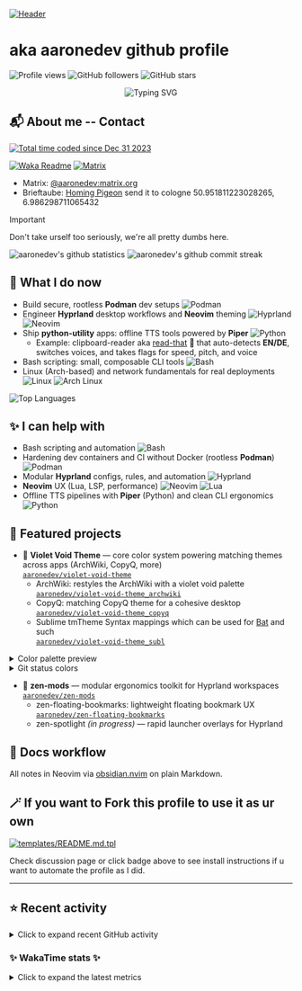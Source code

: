 [![Header](https://capsule-render.vercel.app/api?type=waving&color=0:1a0f2e,50:2d1b4e,100:1a0f2e&height=300&section=header&text=Oi,%20World!%20I'm%20Aaron&fontSize=70&fontColor=f0f0f5&animation=fadeIn&fontAlignY=38&desc=Linux%20enthusiast%20•%20Hyprland%20workflows%20•%20Neovim%20configs&descSize=20&descAlignY=55)](https://github.com/aaronedev)

# aka aaronedev github profile


![Profile views](https://komarev.com/ghpvc/?username=ahrwn&label=Profile%20views&color=7745bf&)
![GitHub followers](https://img.shields.io/github/followers/aaronedev?style=flat&logo=github&label=Followers&color=7c60d1)
![GitHub stars](https://img.shields.io/github/stars/aaronedev?style=flat&logo=github&label=Stars&color=fd7cff)

<p align="center">
  <img src="https://readme-typing-svg.demolab.com?font=Fira+Code&size=22&duration=3000&pause=1000&color=7C60D1&center=true&vCenter=true&multiline=false&repeat=true&width=600&lines=Linux+desktop+engineering;rootless+containers;Hyprland+workflows;Neovim+configs+%26+Themes" alt="Typing SVG" />
</p>

## 📬 About me -- Contact

<a href="https://wakatime.com/@018cc02c-e893-42e6-b1c7-48cb3ef3ccfe">
  <img
    src="https://wakatime.com/badge/user/018cc02c-e893-42e6-b1c7-48cb3ef3ccfe.svg?style=flat"
    alt="Total time coded since Dec 31 2023"
    style="filter: hue-rotate(90deg);" />
</a>

[![Waka Readme](https://github.com/aaronedev/aaronedev/actions/workflows/readme.yaml/badge.svg)](https://github.com/aaronedev/aaronedev/actions/workflows/readme.yaml)
[![Matrix](https://img.shields.io/badge/Matrix-000000?style=flat&logo=matrix&logoColor=ffffff)](https://matrix.to/#/@aaronedev:matrix.org)

- Matrix: <a href="https://matrix.to/#/@aaronedev:matrix.org" target="_blank">@aaronedev:matrix.org</a>
- Brieftaube: <a href="https://de.wikipedia.org/wiki/Brieftaube" target="_blank">Homing Pigeon</a> send it to cologne 50.951811223028265, 6.986298711065432

> [!IMPORTANT]
> Don't take urself too seriously, we're all pretty dumbs here.

<div class="badges-githubstats">
  <img src="https://github-readme-stats.vercel.app/api?username=aaronedev&show_icons=true&hide_border=true&count_private=true&bg_color=111%2C082421%2C0D1117&title_color=7c60d1&text_color=f0f0f5&icon_color=319e8d&border_color=131313&border_radius=10" alt="aaronedev's github statistics" height="140" />
  <img src="https://github-readme-streak-stats.herokuapp.com/?user=aaronedev&hide_border=true&background=082421&border=131313&stroke=c7b8ff&ring=fd7cff&fire=fd0098&currStreakNum=c7b8ff&currStreakLabel=7c60d1&sideNums=c7b8ff&sideLabels=7c60d1&dates=f0f0f5&border_radius=10" alt="aaronedev's github commit streak" height="140" />
</div>

## 🔧 What I do now
- Build secure, rootless **Podman** dev setups ![Podman](https://img.shields.io/badge/Podman-7c60d1?style=flat&logo=podman&logoColor=ffffff)
- Engineer **Hyprland** desktop workflows and **Neovim** theming ![Hyprland](https://img.shields.io/badge/Hyprland-fd0098?style=flat&logo=hyprland&logoColor=ffffff) ![Neovim](https://img.shields.io/badge/Neovim-42ff97?style=flat&logo=neovim&logoColor=0b0b0b)
- Ship **python-utility** apps: offline TTS tools powered by **Piper** ![Python](https://img.shields.io/badge/Python-319e8d?style=flat&logo=python&logoColor=ffffff)
  - Example: clipboard-reader aka [read-that](https://github.com/aaronedev/read-that) 📢
 that auto-detects **EN/DE**, switches voices, and takes flags for speed, pitch, and voice
- Bash scripting: small, composable CLI tools ![Bash](https://img.shields.io/badge/Bash-fd0098?style=flat&logo=gnu-bash&logoColor=ffffff)
- Linux (Arch-based) and network fundamentals for real deployments ![Linux](https://img.shields.io/badge/Linux-00fff9?style=flat&logo=linux&logoColor=0b0b0b) ![Arch Linux](https://img.shields.io/badge/Arch_Linux-29adff?style=flat&logo=arch-linux&logoColor=ffffff)

<div>
  <img src="https://github-readme-stats.vercel.app/api/top-langs/?username=aaronedev&layout=compact&bg_color=111%2C082421%2C0D1117&title_color=7c60d1&text_color=f0f0f5&hide_border=true&border_radius=10&border_color=131313" alt="Top Languages" />
</div>

## ✨ I can help with
- Bash scripting and automation ![Bash](https://img.shields.io/badge/Bash-fd0098?style=flat&logo=gnu-bash&logoColor=ffffff)
- Hardening dev containers and CI without Docker (rootless **Podman**) ![Podman](https://img.shields.io/badge/Podman-7c60d1?style=flat&logo=podman&logoColor=ffffff)
- Modular **Hyprland** configs, rules, and automation ![Hyprland](https://img.shields.io/badge/Hyprland-fd0098?style=flat&logo=hyprland&logoColor=ffffff)
- **Neovim** UX (Lua, LSP, performance) ![Neovim](https://img.shields.io/badge/Neovim-42ff97?style=flat&logo=neovim&logoColor=0b0b0b) ![Lua](https://img.shields.io/badge/Lua-42ff97?style=flat&logo=lua&logoColor=0b0b0b)
- Offline TTS pipelines with **Piper** (Python) and clean CLI ergonomics ![Python](https://img.shields.io/badge/Python-319e8d?style=flat&logo=python&logoColor=ffffff)

## 🌟 Featured projects
- 🎨 **Violet Void Theme** — core color system powering matching themes across apps (ArchWiki, CopyQ, more)\
  [`aaronedev/violet-void-theme`](https://github.com/aaronedev/violet-void-theme)
  - ArchWiki: restyles the ArchWiki with a violet void palette\
    [`aaronedev/violet-void-theme_archwiki`](https://github.com/aaronedev/violet-void-theme_archwiki)
  - CopyQ: matching CopyQ theme for a cohesive desktop\
    [`aaronedev/violet-void-theme_copyq`](https://github.com/aaronedev/violet-void-theme_copyq)
  - Sublime tmTheme Syntax mappings which can be used for [Bat](https://github.com/sharkdp/bat) and such\
    [`aaronedev/violet-void-theme_subl`](https://github.com/aaronedev/violet-void-theme_subl)

<details>
  <summary>Color palette preview</summary>

  <table>
    <tbody>
      <tr>
        <td align="center"><img src="https://singlecolorimage.com/get/0f0f0f/80x40" alt="#0f0f0f swatch"><br><code>bg</code><br><code>#0f0f0f</code></td>
        <td align="center"><img src="https://singlecolorimage.com/get/0e0e0e/80x40" alt="#0e0e0e swatch"><br><code>bg_dark</code><br><code>#0e0e0e</code></td>
        <td align="center"><img src="https://singlecolorimage.com/get/1b1b1b/80x40" alt="#1b1b1b swatch"><br><code>bg_dark1</code><br><code>#1b1b1b</code></td>
        <td align="center"><img src="https://singlecolorimage.com/get/191919/80x40" alt="#191919 swatch"><br><code>bg_highlight</code><br><code>#191919</code></td>
        <td align="center"><img src="https://singlecolorimage.com/get/29adff/80x40" alt="#29adff swatch"><br><code>blue</code><br><code>#29adff</code></td>
      </tr>
      <tr>
        <td align="center"><img src="https://singlecolorimage.com/get/70c8ff/80x40" alt="#70c8ff swatch"><br><code>blue0</code><br><code>#70c8ff</code></td>
        <td align="center"><img src="https://singlecolorimage.com/get/b6e3ff/80x40" alt="#b6e3ff swatch"><br><code>blue1</code><br><code>#b6e3ff</code></td>
        <td align="center"><img src="https://singlecolorimage.com/get/2cbecf/80x40" alt="#2cbecf swatch"><br><code>blue2</code><br><code>#2cbecf</code></td>
        <td align="center"><img src="https://singlecolorimage.com/get/00a8a4/80x40" alt="#00a8a4 swatch"><br><code>blue5</code><br><code>#00a8a4</code></td>
        <td align="center"><img src="https://singlecolorimage.com/get/b4f9f8/80x40" alt="#b4f9f8 swatch"><br><code>blue6</code><br><code>#b4f9f8</code></td>
      </tr>
      <tr>
        <td align="center"><img src="https://singlecolorimage.com/get/4b8afe/80x40" alt="#4b8afe swatch"><br><code>blue7</code><br><code>#4b8afe</code></td>
        <td align="center"><img src="https://singlecolorimage.com/get/414141/80x40" alt="#414141 swatch"><br><code>comment</code><br><code>#414141</code></td>
        <td align="center"><img src="https://singlecolorimage.com/get/00fff9/80x40" alt="#00fff9 swatch"><br><code>cyan</code><br><code>#00fff9</code></td>
        <td align="center"><img src="https://singlecolorimage.com/get/212121/80x40" alt="#212121 swatch"><br><code>dark3</code><br><code>#212121</code></td>
        <td align="center"><img src="https://singlecolorimage.com/get/242424/80x40" alt="#242424 swatch"><br><code>dark5</code><br><code>#242424</code></td>
      </tr>
      <tr>
        <td align="center"><img src="https://singlecolorimage.com/get/f0f0f5/80x40" alt="#f0f0f5 swatch"><br><code>fg</code><br><code>#f0f0f5</code></td>
        <td align="center"><img src="https://singlecolorimage.com/get/303030/80x40" alt="#303030 swatch"><br><code>fg_dark</code><br><code>#303030</code></td>
        <td align="center"><img src="https://singlecolorimage.com/get/313131/80x40" alt="#313131 swatch"><br><code>fg_gutter</code><br><code>#313131</code></td>
        <td align="center"><img src="https://singlecolorimage.com/get/42ff97/80x40" alt="#42ff97 swatch"><br><code>green</code><br><code>#42ff97</code></td>
        <td align="center"><img src="https://singlecolorimage.com/get/42ffad/80x40" alt="#42ffad swatch"><br><code>green1</code><br><code>#42ffad</code></td>
      </tr>
      <tr>
        <td align="center"><img src="https://singlecolorimage.com/get/08bdba/80x40" alt="#08bdba swatch"><br><code>green2</code><br><code>#08bdba</code></td>
        <td align="center"><img src="https://singlecolorimage.com/get/fd7cff/80x40" alt="#fd7cff swatch"><br><code>magenta</code><br><code>#fd7cff</code></td>
        <td align="center"><img src="https://singlecolorimage.com/get/fd0098/80x40" alt="#fd0098 swatch"><br><code>magenta2</code><br><code>#fd0098</code></td>
        <td align="center"><img src="https://singlecolorimage.com/get/ff7c7e/80x40" alt="#ff7c7e swatch"><br><code>orange</code><br><code>#ff7c7e</code></td>
        <td align="center"><img src="https://singlecolorimage.com/get/bb7cff/80x40" alt="#bb7cff swatch"><br><code>purple</code><br><code>#bb7cff</code></td>
      </tr>
      <tr>
        <td align="center"><img src="https://singlecolorimage.com/get/ff004b/80x40" alt="#ff004b swatch"><br><code>red</code><br><code>#ff004b</code></td>
        <td align="center"><img src="https://singlecolorimage.com/get/ff1a67/80x40" alt="#ff1a67 swatch"><br><code>red1</code><br><code>#ff1a67</code></td>
        <td align="center"><img src="https://singlecolorimage.com/get/181818/80x40" alt="#181818 swatch"><br><code>terminal_black</code><br><code>#181818</code></td>
        <td align="center"><img src="https://singlecolorimage.com/get/319e8d/80x40" alt="#319e8d swatch"><br><code>teal</code><br><code>#319e8d</code></td>
        <td align="center"><img src="https://singlecolorimage.com/get/7c60d1/80x40" alt="#7c60d1 swatch"><br><code>yellow</code><br><code>#7c60d1</code></td>
      </tr>
    </tbody>
  </table>
</details>

<details>
  <summary>Git status colors</summary>

  <table>
    <tbody>
      <tr>
        <td align="center"><img src="https://singlecolorimage.com/get/144f36/80x40" alt="#144f36 swatch"><br><code>add</code><br><code>#144f36</code></td>
        <td align="center"><img src="https://singlecolorimage.com/get/004f4d/80x40" alt="#004f4d swatch"><br><code>change</code><br><code>#004f4d</code></td>
        <td align="center"><img src="https://singlecolorimage.com/get/4f0017/80x40" alt="#4f0017 swatch"><br><code>delete</code><br><code>#4f0017</code></td>
      </tr>
    </tbody>
  </table>
</details>

- 🧩 **zen-mods** — modular ergonomics toolkit for Hyprland workspaces\
  [`aaronedev/zen-mods`](https://github.com/aaronedev/zen-mods)
  - zen-floating-bookmarks: lightweight floating bookmark UX\
    [`aaronedev/zen-floating-bookmarks`](https://github.com/aaronedev/zen-floating-bookmarks)
  - zen-spotlight *(in progress)* — rapid launcher overlays for Hyprland

## 📝 Docs workflow
All notes in Neovim via [obsidian.nvim](https://github.com/obsidian-nvim/obsidian.nvim) on plain Markdown.


## 🪄 If you want to Fork this profile to use it as ur own

[![templates/README.md.tpl](https://img.shields.io/badge/templates-README.md.tpl-2ea44f?logo=github&labelColor=161b22)](https://github.com/aaronedev/aaronedev/discussions/7)

Check discussion page or click badge above to see install instructions if u want
to automate the profile as I did.

---

## ⭐ Recent activity

<details>
  <summary>Click to expand recent GitHub activity</summary>



### 🔁 Fresh Pull Requests

- 🟣 [feat: as requested in #48: sort icons according to window position](https://github.com/hyprland-community/hyprland-autoname-workspaces/pull/130) in [`hyprland-community/hyprland-autoname-workspaces`](https://github.com/hyprland-community/hyprland-autoname-workspaces) • 1 day ago\
  <sub>Hyprland autoname workspaces 🪟 [maintainers=@cyrinux,@maximbaz,@matt-fff] </sub>

- 🟢 [Restrict Type/Class scope to user-defined symbols](https://github.com/aaronedev/violet-void-theme_subl/pull/2) in [`aaronedev/violet-void-theme_subl`](https://github.com/aaronedev/violet-void-theme_subl) • 3 days ago

- 🟢 [Rename theme to Violet Void](https://github.com/aaronedev/violet-void-theme_subl/pull/1) in [`aaronedev/violet-void-theme_subl`](https://github.com/aaronedev/violet-void-theme_subl) • 3 days ago

- 🟢 [Fix script directory resolution for symlinked runs](https://github.com/aaronedev/nerdfont-icon-rofi-picker/pull/2) in [`aaronedev/nerdfont-icon-rofi-picker`](https://github.com/aaronedev/nerdfont-icon-rofi-picker) • 3 days ago\
  <sub>A simple rofi-based picker for nerd font icons. Browse through thousands of icons with fuzzy search and copy them to your clipboard.</sub>

- 🟢 [Preserve locale variables when launching rofi](https://github.com/aaronedev/nerdfont-icon-rofi-picker/pull/1) in [`aaronedev/nerdfont-icon-rofi-picker`](https://github.com/aaronedev/nerdfont-icon-rofi-picker) • 3 days ago\
  <sub>A simple rofi-based picker for nerd font icons. Browse through thousands of icons with fuzzy search and copy them to your clipboard.</sub>





### 🛠️ Latest Contributions

- 🔗 [`aaronedev/nerdfont-icon-rofi-picker`](https://github.com/aaronedev/nerdfont-icon-rofi-picker) • 3 days ago\
  <sub>A simple rofi-based picker for nerd font icons. Browse through thousands of icons with fuzzy search and copy them to your clipboard.</sub>

- 🔗 [`aaronedev/violet-void-theme_subl`](https://github.com/aaronedev/violet-void-theme_subl) • 3 days ago

- 🔗 [`aaronedev/waybar`](https://github.com/aaronedev/waybar) • 4 days ago\
  <sub>Waybar config extracted from dotfiles</sub>

- 🔗 [`aaronedev/github-readme-streak-stats`](https://github.com/aaronedev/github-readme-streak-stats) • 2 weeks ago

- 🔗 [`aaronedev/zen-floating-bookmarks`](https://github.com/aaronedev/zen-floating-bookmarks) • 1 month ago\
  <sub>zen-browser mod floating bookmarks </sub>



</details>

### ✨ WakaTime stats ✨
<details>
  <summary>Click to expand the latest metrics</summary>

<!--START_SECTION:waka-->
**🐱 My GitHub Data** 

> 📦 4.4 MB Used in GitHub's Storage 
 > 
> 🏆 5,921 Contributions in the Year 2025
 > 
> 💼 Opted to Hire
 > 
> 📜 28 Public Repositories 
 > 
> 🔑 104 Private Repositories 
 > 
**I'm an Early 🐤** 

```text
🌞 Morning                53 commits          ⬛⬛⬛⬛⬛⬛⬜⬜⬜⬜⬜⬜⬜⬜⬜⬜⬜⬜⬜⬜⬜⬜⬜⬜⬜   22.55 % 
🌆 Daytime                98 commits          ⬛⬛⬛⬛⬛⬛⬛⬛⬛⬛⬜⬜⬜⬜⬜⬜⬜⬜⬜⬜⬜⬜⬜⬜⬜   41.70 % 
🌃 Evening                45 commits          ⬛⬛⬛⬛⬛⬜⬜⬜⬜⬜⬜⬜⬜⬜⬜⬜⬜⬜⬜⬜⬜⬜⬜⬜⬜   19.15 % 
🌙 Night                  39 commits          ⬛⬛⬛⬛⬜⬜⬜⬜⬜⬜⬜⬜⬜⬜⬜⬜⬜⬜⬜⬜⬜⬜⬜⬜⬜   16.60 % 
```
📅 **I'm Most Productive on Monday** 

```text
Monday                   67 commits          ⬛⬛⬛⬛⬛⬛⬛⬜⬜⬜⬜⬜⬜⬜⬜⬜⬜⬜⬜⬜⬜⬜⬜⬜⬜   28.51 % 
Tuesday                  15 commits          ⬛⬛⬜⬜⬜⬜⬜⬜⬜⬜⬜⬜⬜⬜⬜⬜⬜⬜⬜⬜⬜⬜⬜⬜⬜   06.38 % 
Wednesday                36 commits          ⬛⬛⬛⬛⬜⬜⬜⬜⬜⬜⬜⬜⬜⬜⬜⬜⬜⬜⬜⬜⬜⬜⬜⬜⬜   15.32 % 
Thursday                 11 commits          ⬛⬜⬜⬜⬜⬜⬜⬜⬜⬜⬜⬜⬜⬜⬜⬜⬜⬜⬜⬜⬜⬜⬜⬜⬜   04.68 % 
Friday                   39 commits          ⬛⬛⬛⬛⬜⬜⬜⬜⬜⬜⬜⬜⬜⬜⬜⬜⬜⬜⬜⬜⬜⬜⬜⬜⬜   16.60 % 
Saturday                 18 commits          ⬛⬛⬜⬜⬜⬜⬜⬜⬜⬜⬜⬜⬜⬜⬜⬜⬜⬜⬜⬜⬜⬜⬜⬜⬜   07.66 % 
Sunday                   49 commits          ⬛⬛⬛⬛⬛⬜⬜⬜⬜⬜⬜⬜⬜⬜⬜⬜⬜⬜⬜⬜⬜⬜⬜⬜⬜   20.85 % 
```


📊 **This Week I Spent My Time On** 

```text
🕑︎ Time Zone: Europe/Berlin

💬 Programming Languages: 
Lua                      12 hrs 31 mins      ⬛⬛⬛⬛⬛⬛⬛⬛⬛⬜⬜⬜⬜⬜⬜⬜⬜⬜⬜⬜⬜⬜⬜⬜⬜   35.88 % 
Markdown                 5 hrs 15 mins       ⬛⬛⬛⬛⬜⬜⬜⬜⬜⬜⬜⬜⬜⬜⬜⬜⬜⬜⬜⬜⬜⬜⬜⬜⬜   15.05 % 
Bash                     2 hrs 11 mins       ⬛⬛⬜⬜⬜⬜⬜⬜⬜⬜⬜⬜⬜⬜⬜⬜⬜⬜⬜⬜⬜⬜⬜⬜⬜   06.27 % 
Go                       1 hr 47 mins        ⬛⬜⬜⬜⬜⬜⬜⬜⬜⬜⬜⬜⬜⬜⬜⬜⬜⬜⬜⬜⬜⬜⬜⬜⬜   05.15 % 
Vim Script               1 hr 30 mins        ⬛⬜⬜⬜⬜⬜⬜⬜⬜⬜⬜⬜⬜⬜⬜⬜⬜⬜⬜⬜⬜⬜⬜⬜⬜   04.34 % 

🔥 Editors: 
Neovim                   33 hrs 5 mins       ⬛⬛⬛⬛⬛⬛⬛⬛⬛⬛⬛⬛⬛⬛⬛⬛⬛⬛⬛⬛⬛⬛⬛⬛⬜   94.85 % 
Vim                      1 hr 32 mins        ⬛⬜⬜⬜⬜⬜⬜⬜⬜⬜⬜⬜⬜⬜⬜⬜⬜⬜⬜⬜⬜⬜⬜⬜⬜   04.41 % 
VS Code                  13 mins             ⬜⬜⬜⬜⬜⬜⬜⬜⬜⬜⬜⬜⬜⬜⬜⬜⬜⬜⬜⬜⬜⬜⬜⬜⬜   00.67 % 
Windsurf                 1 min               ⬜⬜⬜⬜⬜⬜⬜⬜⬜⬜⬜⬜⬜⬜⬜⬜⬜⬜⬜⬜⬜⬜⬜⬜⬜   00.07 % 

🐱‍💻 Projects: 
dotfiles                 22 hrs 48 mins      ⬛⬛⬛⬛⬛⬛⬛⬛⬛⬛⬛⬛⬛⬛⬛⬛⬜⬜⬜⬜⬜⬜⬜⬜⬜   65.35 % 
Unknown Project          3 hrs 44 mins       ⬛⬛⬛⬜⬜⬜⬜⬜⬜⬜⬜⬜⬜⬜⬜⬜⬜⬜⬜⬜⬜⬜⬜⬜⬜   10.71 % 
clipse                   1 hr 57 mins        ⬛⬜⬜⬜⬜⬜⬜⬜⬜⬜⬜⬜⬜⬜⬜⬜⬜⬜⬜⬜⬜⬜⬜⬜⬜   05.63 % 
cheatsheets              1 hr 37 mins        ⬛⬜⬜⬜⬜⬜⬜⬜⬜⬜⬜⬜⬜⬜⬜⬜⬜⬜⬜⬜⬜⬜⬜⬜⬜   04.64 % 
bauer                    47 mins             ⬛⬜⬜⬜⬜⬜⬜⬜⬜⬜⬜⬜⬜⬜⬜⬜⬜⬜⬜⬜⬜⬜⬜⬜⬜   02.29 % 

💻 Operating System: 
Linux                    34 hrs 53 mins      ⬛⬛⬛⬛⬛⬛⬛⬛⬛⬛⬛⬛⬛⬛⬛⬛⬛⬛⬛⬛⬛⬛⬛⬛⬛   100.00 % 
```

**I Mostly Code in Shell** 

```text
Shell                    19 repos            ⬛⬛⬛⬛⬛⬛⬜⬜⬜⬜⬜⬜⬜⬜⬜⬜⬜⬜⬜⬜⬜⬜⬜⬜⬜   22.89 % 
Lua                      10 repos            ⬛⬛⬛⬜⬜⬜⬜⬜⬜⬜⬜⬜⬜⬜⬜⬜⬜⬜⬜⬜⬜⬜⬜⬜⬜   12.05 % 
CSS                      10 repos            ⬛⬛⬛⬜⬜⬜⬜⬜⬜⬜⬜⬜⬜⬜⬜⬜⬜⬜⬜⬜⬜⬜⬜⬜⬜   12.05 % 
Python                   6 repos             ⬛⬛⬜⬜⬜⬜⬜⬜⬜⬜⬜⬜⬜⬜⬜⬜⬜⬜⬜⬜⬜⬜⬜⬜⬜   07.23 % 
PHP                      2 repos             ⬛⬜⬜⬜⬜⬜⬜⬜⬜⬜⬜⬜⬜⬜⬜⬜⬜⬜⬜⬜⬜⬜⬜⬜⬜   02.41 % 
```



**Timeline**

![Lines of Code chart](https://raw.githubusercontent.com/aaronedev/aaronedev/main/assets/bar_graph.png)


 Last Updated on 21/10/2025 05:01:34 UTC
<!--END_SECTION:waka-->

</details>
